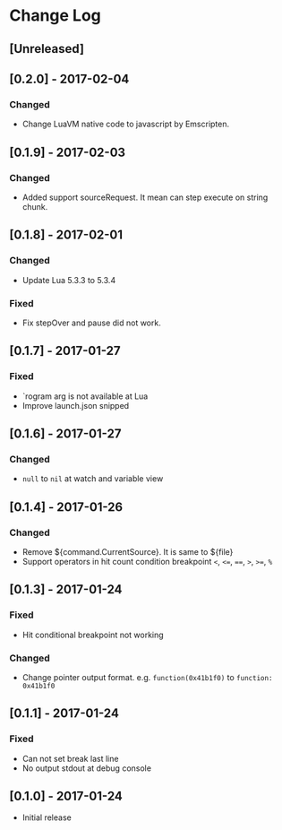 # Change Log


## [Unreleased]

## [0.2.0] - 2017-02-04
### Changed
- Change LuaVM native code to javascript by Emscripten.
## [0.1.9] - 2017-02-03
### Changed
- Added support sourceRequest. It mean can step execute on string chunk.

## [0.1.8] - 2017-02-01
### Changed
- Update Lua 5.3.3 to 5.3.4
### Fixed
- Fix stepOver and pause did not work.

## [0.1.7] - 2017-01-27
### Fixed
- `rogram arg is not available at Lua
- Improve launch.json snipped

## [0.1.6] - 2017-01-27
### Changed
- ``null`` to ``nil`` at watch and variable view

## [0.1.4] - 2017-01-26
### Changed
- Remove ${command.CurrentSource}. It is same to ${file}
- Support operators in hit count condition breakpoint ``<``, ``<=``, ``==``, ``>``, ``>=``, ``%``

## [0.1.3] - 2017-01-24
### Fixed
- Hit conditional breakpoint not working
### Changed
- Change pointer output format. e.g. ``function(0x41b1f0)`` to ``function: 0x41b1f0``

## [0.1.1] - 2017-01-24
### Fixed
- Can not set break last line
- No output stdout at debug console

## [0.1.0] - 2017-01-24
- Initial release